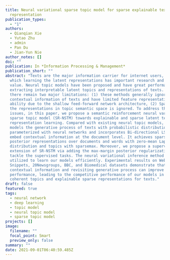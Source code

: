```yaml
---
title: Neural variational sparse topic model for sparse explainable text
  representation
publication_types:
  - "1"
authors:
  - Qianqian Xie
  - Yutao Zhu
  - admin
  - Pan Du
  - Jian-Yun Nie
author_notes: []
doi: ""
publication: In *Information Processing & Management*
publication_short: ""
abstract: "Texts are the major information carrier for internet users, from
  which learning the latent representations has important research and practical
  value. Neural topic models have been proposed and have great performance in
  extracting interpretable latent topics and representations of texts. However,
  there remain two major limitations: (1) these methods generally ignore the
  contextual information of texts and have limited feature representation
  ability due to the shallow feed-forward network architecture, (2) Sparsity of
  the representations in topic semantic space is ignored. To address these
  issues, in this paper, we propose a semantic reinforcement neural variational
  sparse topic model (SR-NSTM) towards explainable and sparse latent text
  representation learning. Compared with existing neural topic models, SR-NSTM
  models the generative process of texts with probabilistic distributions
  parameterized with neural networks and incorporates Bi-directional LSTM to
  embed contextual information at the document level. It achieves sparse
  posterior representations over documents and words with zero-mean Laplace
  distribution and topics with sparsemax. Moreover, we propose a supervised
  extension of SR-NSTM via adding the max-margin posterior regularization to
  tackle the supervised tasks. The neural variational inference method is
  utilized to learn our models efficiently. Experimental results on Web
  Snippets, 20Newsgroups, BBC, and Biomedical datasets demonstrate that the
  contextual information and revisiting generative process can improve the
  performance, leading to the competitive performance of our models in learning
  coherent topics and explainable sparse representations for texts."
draft: false
featured: true
tags:
  - neural network
  - deep learning
  - topic model
  - neural topic model
  - sparse topic model
projects: []
image:
  filename: ""
  focal_point: Smart
  preview_only: false
summary: ""
date: 2021-09-01T06:40:59.485Z
---
```

